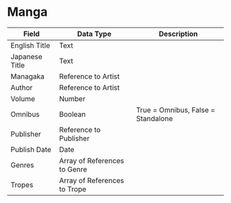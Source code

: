 # Manga

| Field          | Data Type                    | Description                        |
| -------------- | ---------------------------- | ---------------------------------- |
| English Title  | Text                         |                                    |
| Japanese Title | Text                         |                                    |
| Managaka       | Reference to Artist          |                                    |
| Author         | Reference to Artist          |                                    |
| Volume         | Number                       |                                    |
| Omnibus        | Boolean                      | True = Omnibus, False = Standalone |
| Publisher      | Reference to Publisher       |                                    |
| Publish Date   | Date                         |                                    |
| Genres         | Array of References to Genre |                                    |
| Tropes         | Array of References to Trope |                                    |

